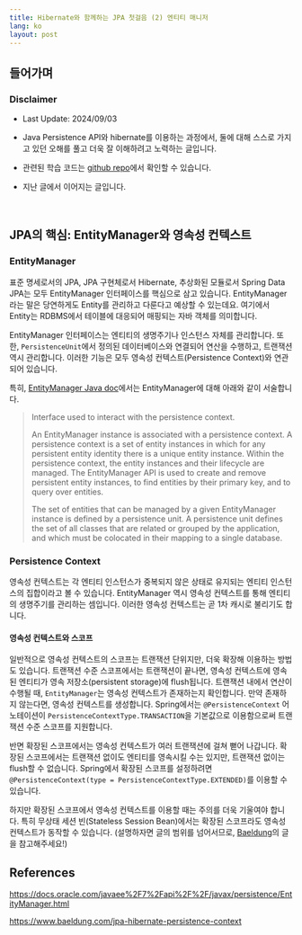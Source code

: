 ```yaml
---
title: Hibernate와 함께하는 JPA 첫걸음 (2) 엔티티 매니저
lang: ko
layout: post
---
```


## 들어가며

### Disclaimer

- Last Update: 2024/09/03

- Java Persistence API와 hibernate를 이용하는 과정에서, 둘에 대해 스스로 가지고 있던 오해를 풀고 더욱 잘 이해하려고 노력하는 글입니다.
- 관련된 학습 코드는 [github repo](https://github.com/glenn-syj/jpa-playground.git)에서 확인할 수 있습니다.
- 지난 글에서 이어지는 글입니다.

<br/>

## JPA의 핵심: EntityManager와 영속성 컨텍스트

### EntityManager

표준 명세로서의 JPA, JPA 구현체로서 Hibernate, 추상화된 모듈로서 Spring Data JPA는 모두 EntityManager 인터페이스를 핵심으로 삼고 있습니다. EntityManager라는 말은 당연하게도 Entity를 관리하고 다룬다고 예상할 수 있는데요. 여기에서 Entity는 RDBMS에서 테이블에 대응되어 매핑되는 자바 객체를 의미합니다.

EntityManager 인터페이스는 엔티티의 생명주기나 인스턴스 자체를 관리합니다. 또한, `PersistenceUnit`에서 정의된 데이터베이스와 연결되어 연산을 수행하고, 트랜잭션 역시 관리합니다. 이러한 기능은 모두 영속성 컨텍스트(Persistence Context)와 연관되어 있습니다.

특히, [EntityManager Java doc](https://docs.oracle.com/javaee%2F7%2Fapi%2F%2F/javax/persistence/EntityManager.html)에서는 EntityManager에 대해 아래와 같이 서술합니다.

> Interface used to interact with the persistence context.
>
> An EntityManager instance is associated with a persistence context. A persistence context is a set of entity instances in which for any persistent entity identity there is a unique entity instance. Within the persistence context, the entity instances and their lifecycle are managed. The EntityManager API is used to create and remove persistent entity instances, to find entities by their primary key, and to query over entities.
> 
> The set of entities that can be managed by a given EntityManager instance is defined by a persistence unit. A persistence unit defines the set of all classes that are related or grouped by the application, and which must be colocated in their mapping to a single database.

### Persistence Context

영속성 컨텍스트는 각 엔티티 인스턴스가 중복되지 않은 상태로 유지되는 엔티티 인스턴스의 집합이라고 볼 수 있습니다. EntityManager 역시 영속성 컨텍스트를 통해 엔티티의 생명주기를 관리하는 셈입니다. 이러한 영속성 컨텍스트는 곧 1차 캐시로 불리기도 합니다.

#### 영속성 컨텍스트와 스코프

일반적으로 영속성 컨텍스트의 스코프는 트랜잭션 단위지만, 더욱 확장해 이용하는 방법도 있습니다. 트랜잭션 수준 스코프에서는 트랜잭션이 끝나면, 영속성 컨텍스트에 영속된 엔티티가 영속 저장소(persistent storage)에 flush됩니다. 트랜잭션 내에서 연산이 수행될 때, `EntityManager`는 영속성 컨텍스트가 존재하는지 확인합니다. 만약 존재하지 않는다면, 영속성 컨텍스트를 생성합니다. Spring에서는 `@PersistenceContext` 어노테이션이 `PersistenceContextType.TRANSACTION`을 기본값으로 이용함으로써 트랜잭션 수준 스코프를 지원합니다.

반면 확장된 스코프에서는 영속성 컨텍스트가 여러 트랜잭션에 걸쳐 뻗어 나갑니다. 확장된 스코프에서는 트랜잭션 없이도 엔티티를 영속시킬 수는 있지만, 트랜잭션 없이는 flush할 수 없습니다. Spring에서 확장된 스코프를 설정하려면 `@PersistenceContext(type = PersistenceContextType.EXTENDED)`를 이용할 수 있습니다.

하지만 확장된 스코프에서 영속성 컨텍스트를 이용할 때는 주의를 더욱 기울여야 합니다. 특히 무상태 세션 빈(Stateless Session Bean)에서는 확장된 스코프라도 영속성 컨텍스트가  동작할 수 있습니다. (설명하자면 글의 범위를 넘어서므로, [Baeldung](https://www.baeldung.com/jpa-hibernate-persistence-context)의 글을 참고해주세요!) 




### 



## References

https://docs.oracle.com/javaee%2F7%2Fapi%2F%2F/javax/persistence/EntityManager.html

https://www.baeldung.com/jpa-hibernate-persistence-context